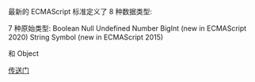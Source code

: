 最新的 ECMAScript 标准定义了 8 种数据类型:

7 种原始类型:
  Boolean
  Null
  Undefined
  Number
  BigInt (new in ECMAScript 2020)
  String
  Symbol (new in ECMAScript 2015)

和 Object

[传送门](https://developer.mozilla.org/zh-CN/docs/Web/JavaScript/Data_structures)